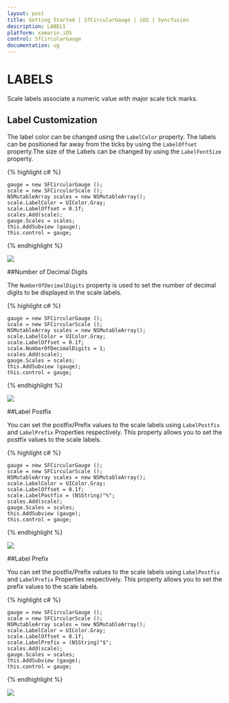 ```yaml
---
layout: post
title: Getting Started | SfCircularGauge | iOS | Syncfusion
description: LABELS
platform: xamarin.iOS
control: SfCircularGauge
documentation: ug
---
```


# LABELS

Scale labels associate a numeric value with major scale tick marks.

## Label Customization  

The label color can be changed using the `LabelColor` property. The labels can be positioned far away from the ticks by using the `LabelOffset` property.The size of the Labels can be changed by using the `LabelFontSize` property.

{% highlight c# %}

    gauge = new SFCircularGauge ();
    scale = new SFCircularScale ();
    NSMutableArray scales = new NSMutableArray();
    scale.LabelColor = UIColor.Gray;
    scale.LabelOffset = 0.1f;
    scales.Add(scale);
    gauge.Scales = scales;
    this.AddSubview (gauge);
    this.control = gauge;

{% endhighlight %}

![](iOS_Images/Labels.png)

##Number of Decimal Digits

The `NumberOfDecimalDigits` property is used to set the number of decimal digits to be displayed in the scale labels.

{% highlight c# %}

    gauge = new SFCircularGauge ();
    scale = new SFCircularScale ();
    NSMutableArray scales = new NSMutableArray();
    scale.LabelColor = UIColor.Gray;
    scale.LabelOffset = 0.1f;
    scale.NumberOfDecimalDigits = 1;
    scales.Add(scale);
    gauge.Scales = scales;
    this.AddSubview (gauge);
    this.control = gauge;

{% endhighlight %}

![](iOS_Images/Label_DecimalDigits.png)

##Label Postfix

You can set the postfix/Prefix values to the scale labels using `LabelPostfix` and `LabelPrefix` Properties respectively.
This property allows you to set the postfix values to the scale labels. 

{% highlight c# %}

    gauge = new SFCircularGauge ();
    scale = new SFCircularScale ();
    NSMutableArray scales = new NSMutableArray();
    scale.LabelColor = UIColor.Gray;
    scale.LabelOffset = 0.1f;
    scale.LabelPostfix = (NSString)"%";
    scales.Add(scale);
    gauge.Scales = scales;
    this.AddSubview (gauge);
    this.control = gauge;

{% endhighlight %}

![](iOS_Images/Label_Postfix.png)

##Label Prefix

You can set the postfix/Prefix values to the scale labels using `LabelPostfix` and `LabelPrefix` Properties respectively.
This property allows you to set the prefix values to the scale labels. 

{% highlight c# %}

    gauge = new SFCircularGauge ();
    scale = new SFCircularScale ();
    NSMutableArray scales = new NSMutableArray();
    scale.LabelColor = UIColor.Gray;
    scale.LabelOffset = 0.1f;
    scale.LabelPrefix = (NSString)"$";
    scales.Add(scale);
    gauge.Scales = scales;
    this.AddSubview (gauge);
    this.control = gauge;

{% endhighlight %}

![](iOS_Images/Label_Prefix.png)
